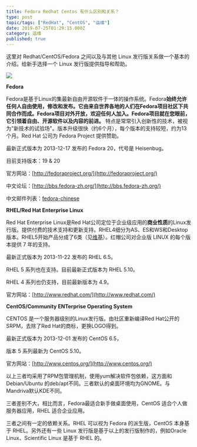```yaml
---
title: Fedora Redhat Centos 有什么区别和关系？
type: post
topic/tags: ["RedHat", "CentOS", "运维"]
date: 2019-07-25T01:29:15.000Z
category: 运维
published: true
---
```


这里对 Redhat/CentOS/Fedora 之间以及与其他 Linux 发行版关系做一个基本的介绍。给新手选择一个 Linux 发行版提供指导和帮助。

![](https://qiniu.bioinit.com/yuque/0/2019/png/126032/1564018188751-ddfd3568-4d40-4ccd-9220-0d05efdaa1c6.png#align=left&display=inline&height=764&originHeight=764&originWidth=593&size=0&status=done&width=593)

**Fedora**

Fedora是基于Linux的集最新自由开源软件于一体的操作系统。Fedora**始终允许任何人自由使用，修改和发布。**它由来自世界各地的人们在Fedora项目社区下共同合作而成。Fedora项目对外开放，欢迎任何人加入。Fedora项目就在您眼前，它**引领着自由、开源软件以及内容的前进。** 特点是常常引入创新性的技术，被视为"新技术的试验场"。版本升级很快（约6个月），每个版本的支持较短，约为13个月。Red Hat 公司为 Fedora Project 提供赞助。

最新正式版本为 2013-12-17 发布的 Fedora 20，代号是 Heisenbug。

目前支持版本：19 & 20

官方网站：[http://fedoraproject.org/](http://fedoraproject.org/)

中文论坛：[http://bbs.fedora-zh.org/](http://bbs.fedora-zh.org/)

中文邮件列表：[fedora-chinese](https://admin.fedoraproject.org/mailman/listinfo/chinese)

**RHEL/Red Hat Enterprise Linux**

Red Hat Enterprise Linux是Red Hat公司定位于企业级应用的**商业性质**的Linux发行版。提供付费的技术支持和更新支持。RHEL4细分为AS、ES和WS和Desktop版本。RHEL5开始产品分成了6类（见[维基](http://en.wikipedia.org/wiki/Red_Hat_Enterprise_Linux)）。红帽公司对企业版 LINUX 的每个版本提供 7 年的支持。

最新正式版本为 2013-11-22 发布的 RHEL 6.5。

RHEL 5 系列也在支持。目前最新正式版本为 RHEL 5.10。

RHEL 4 系列也仍支持，目前最新版本为 4.9。

官方网站：[http://www.redhat.com/](http://www.redhat.com/)

**CentOS/Community ENTerprise Operating System**

CENTOS 是一个服务器级别的Linux发行版。由社区重新编译Red Hat公开的SRPM，去除了Red Hat的商标，更换LOGO得到。

最新正式版本为 2013-12-01 发布的 CentOS 6.5，

版本 5 系列最新为 CentOS 5.10。

官方网站：[http://www.centos.org/](http://www.centos.org/)

以上三者均采用了RPM包管理机制，使用yum解决软件包依赖，这方面和Debian/Ubuntu 的deb/apt不同。三者默认的桌面环境均为GNOME。与Mandriva默认KDE不同。

三者差别不大，相比而言，Fedora最适合新手做桌面使用，CentOS 适合个人做服务器应用，RHEL 适合企业应用。

三者之间有一定的依赖关系。RHEL 可以视为 Fedora 的派生版，CentOS 本身基于 RHEL。另外还有一些 Linux 发行版是基于以上的发行版制作的，例如Oracle Linux、Scientific Linux 是基于 RHEL 的。
